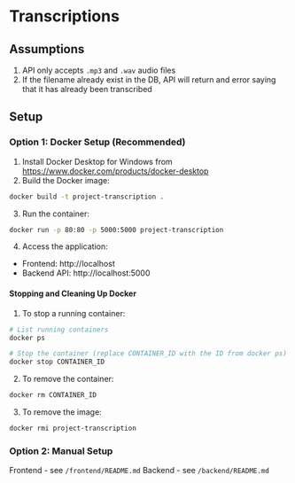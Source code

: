# Transcriptions

## Assumptions

1. API only accepts `.mp3` and `.wav` audio files
2. If the filename already exist in the DB, API will return and error saying that it has already been transcribed

## Setup

### Option 1: Docker Setup (Recommended)
1. Install Docker Desktop for Windows from https://www.docker.com/products/docker-desktop
2. Build the Docker image:
  ```bash
  docker build -t project-transcription .
  ```
3. Run the container:
  ```bash
  docker run -p 80:80 -p 5000:5000 project-transcription
  ```
4. Access the application:
  - Frontend: http://localhost
  - Backend API: http://localhost:5000

#### Stopping and Cleaning Up Docker
1. To stop a running container:
  ```bash
  # List running containers
  docker ps

  # Stop the container (replace CONTAINER_ID with the ID from docker ps)
  docker stop CONTAINER_ID
  ```
2. To remove the container:
  ```bash
  docker rm CONTAINER_ID
  ```
3. To remove the image:
  ```bash
  docker rmi project-transcription
  ```

### Option 2: Manual Setup
Frontend - see `/frontend/README.md`
Backend - see `/backend/README.md`